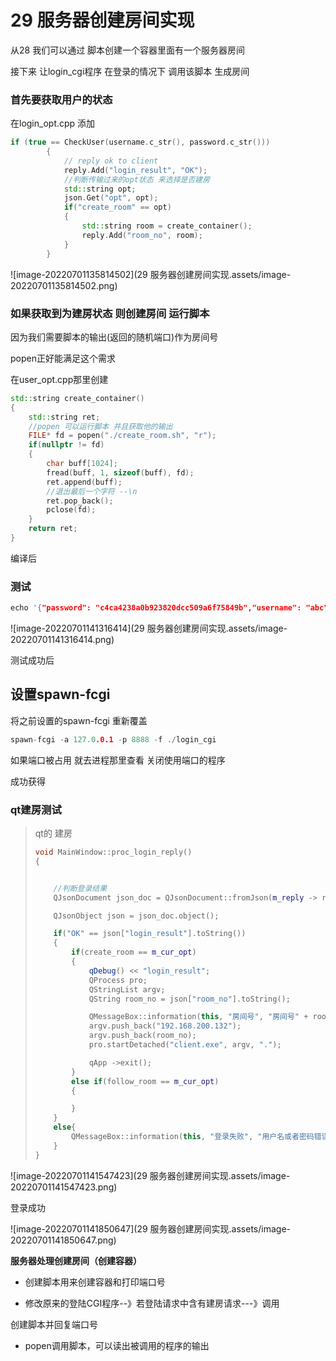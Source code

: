 # 29 服务器创建房间实现

从28 我们可以通过 脚本创建一个容器里面有一个服务器房间

接下来 让login_cgi程序 在登录的情况下 调用该脚本 生成房间



### 首先要获取用户的状态

在login_opt.cpp 添加

```c++
if (true == CheckUser(username.c_str(), password.c_str()))
		{
			// reply ok to client
			reply.Add("login_result", "OK");
			//判断传输过来的opt状态 来选择是否建房
			std::string opt;
			json.Get("opt", opt);
			if("create_room" == opt)
			{
				std::string room = create_container();
				reply.Add("room_no", room);
			}
		}
```

![image-20220701135814502](29 服务器创建房间实现.assets/image-20220701135814502.png)





### 如果获取到为建房状态 则创建房间 运行脚本

因为我们需要脚本的输出(返回的随机端口)作为房间号

popen正好能满足这个需求

在user_opt.cpp那里创建

```c++
std::string create_container()
{
	std::string ret;
	//popen 可以运行脚本 并且获取他的输出
	FILE* fd = popen("./create_room.sh", "r");
	if(nullptr != fd)
	{
		char buff[1024];
		fread(buff, 1, sizeof(buff), fd);
		ret.append(buff);
		//退出最后一个字符 --\n
		ret.pop_back();
		pclose(fd);
	}
	return ret;
}
```



编译后 

### 测试

```c++
echo '{"password": "c4ca4238a0b923820dcc509a6f75849b","username": "abc","opt": "create_room"}' | CONTENT_LENGTH=88 ./login_cgi

```

![image-20220701141316414](29 服务器创建房间实现.assets/image-20220701141316414.png)



测试成功后

## 设置spawn-fcgi

将之前设置的spawn-fcgi 重新覆盖

```c++
spawn-fcgi -a 127.0.0.1 -p 8888 -f ./login_cgi
```

如果端口被占用 就去进程那里查看 关闭使用端口的程序



成功获得

### qt建房测试

> qt的 建房
>
> ```c++
> void MainWindow::proc_login_reply()
> {
> 
> 
>     //判断登录结果
>     QJsonDocument json_doc = QJsonDocument::fromJson(m_reply -> readAll());
> 
>     QJsonObject json = json_doc.object();
> 
>     if("OK" == json["login_result"].toString())
>     {
>         if(create_room == m_cur_opt)
>         {
>             qDebug() << "login_result";
>             QProcess pro;
>             QStringList argv;
>             QString room_no = json["room_no"].toString();
> 
>             QMessageBox::information(this, "房间号", "房间号" + room_no);
>             argv.push_back("192.168.200.132");
>             argv.push_back(room_no);
>             pro.startDetached("client.exe", argv, ".");
> 
>             qApp ->exit();
>         }
>         else if(follow_room == m_cur_opt)
>         {
> 
>         }
>     }
>     else{
>         QMessageBox::information(this, "登录失败", "用户名或者密码错误");
>     }
> }
> 
> ```
>
> 



![image-20220701141547423](29 服务器创建房间实现.assets/image-20220701141547423.png)

登录成功

![image-20220701141850647](29 服务器创建房间实现.assets/image-20220701141850647.png)

**服务器处理创建房间（创建容器）**

- 创建脚本用来创建容器和打印端口号

- 修改原来的登陆CGI程序--》若登陆请求中含有建房请求---》调用

创建脚本并回复端口号

- popen调用脚本，可以读出被调用的程序的输出